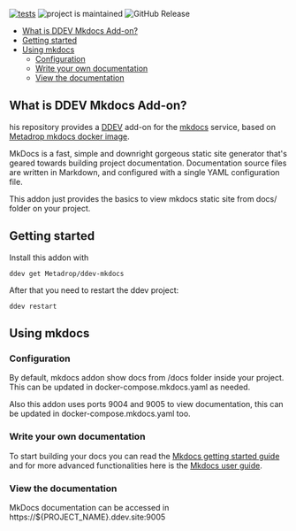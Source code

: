 [![tests](https://github.com/Metadrop/ddev-mkdocs/actions/workflows/tests.yml/badge.svg)](https://github.com/Metadrop/ddev-mkdocs/actions/workflows/tests.yml) ![project is maintained](https://img.shields.io/maintenance/yes/2024.svg)
![GitHub Release](https://img.shields.io/github/v/release/Metadrop/ddev-mkdocs)

* [What is DDEV Mkdocs Add-on?](#what-is-ddev-mkdocs-add-on)
* [Getting started](#getting-started)
* [Using mkdocs](#using-mkdocs)
  * [Configuration](#configuration)
  * [Write your own documentation](#write-your-own-documentation)
  * [View the documentation](#view-the-documentation)

## What is DDEV Mkdocs Add-on?

his repository provides a [DDEV](https://ddev.readthedocs.io) add-on for the [mkdocs](https://www.mkdocs.org/) service, based on [Metadrop mkdocs docker image](https://github.com/Metadrop/docker-mkdocs).

MkDocs is a fast, simple and downright gorgeous static site generator that's geared towards building project documentation. Documentation source files are written in Markdown, and configured with a single YAML configuration file.

This addon just provides the basics to view mkdocs static site from docs/ folder on your project.

## Getting started

Install this addon with

```shell
ddev get Metadrop/ddev-mkdocs
```

After that you need to restart the ddev project:

```shell
ddev restart
```

## Using mkdocs

### Configuration

By default, mkdocs addon show docs from /docs folder inside your project. This can be updated in docker-compose.mkdocs.yaml as needed.

Also this addon uses ports 9004 and 9005 to view documentation, this can be updated in docker-compose.mkdocs.yaml too.

### Write your own documentation

To start building your docs you can read the [Mkdocs getting started guide](https://www.mkdocs.org/getting-started/) and for more advanced functionalities here is the [Mkdocs user guide](https://www.mkdocs.org/user-guide/).

### View the documentation

MkDocs documentation can be accessed in https://${PROJECT_NAME}.ddev.site:9005
